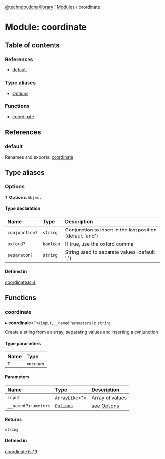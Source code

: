 [@technobuddha/library](../../README.md) / [Modules](../Modules.md) / coordinate

# Module: coordinate

## Table of contents

### References

- [default](coordinate.md#default)

### Type aliases

- [Options](coordinate.md#options)

### Functions

- [coordinate](coordinate.md#coordinate)

## References

### default

Renames and exports: [coordinate](coordinate.md#coordinate)

## Type aliases

### Options

Ƭ **Options**: `Object`

#### Type declaration

| Name | Type | Description |
| :------ | :------ | :------ |
| `conjunction?` | `string` | Conjunction to insert in the last position (default 'and') |
| `oxford?` | `boolean` | If true, use the oxford comma |
| `separator?` | `string` | String used to separate values (default ',') |

#### Defined in

[coordinate.ts:4](../../src/coordinate.ts#L4)

## Functions

### coordinate

▸ **coordinate**<`T`\>(`input`, `__namedParameters?`): `string`

Create a string from an array, separating values and inserting a conjunction

#### Type parameters

| Name | Type |
| :------ | :------ |
| `T` | `unknown` |

#### Parameters

| Name | Type | Description |
| :------ | :------ | :------ |
| `input` | `ArrayLike`<`T`\> | Array of values |
| `__namedParameters` | [`Options`](coordinate.md#options) | see [Options](coordinate.md#options) |

#### Returns

`string`

#### Defined in

[coordinate.ts:19](../../src/coordinate.ts#L19)
